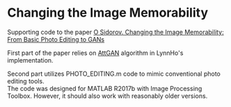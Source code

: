 # Changing the Image Memorability

Supporting code to the paper
[O Sidorov. Changing the Image Memorability: From Basic Photo Editing to GANs](https://arxiv.org/abs/1811.03825)

First part of the paper relies on [AttGAN](https://github.com/LynnHo/AttGAN-Tensorflow) algorithm in LynnHo's implementation.

Second part utilizes PHOTO_EDITING.m code to mimic conventional photo editing tools. <br>
The code was designed for MATLAB R2017b with Image Processing Toolbox. However, it should also work with reasonably older versions.
